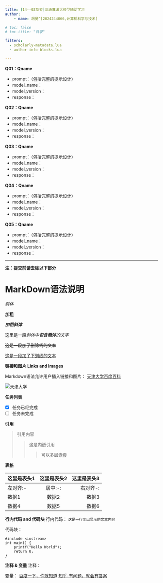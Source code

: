 ```yaml
---
title: [14--02章节]高级算法大模型辅助学习
author:
    - name: 胡昊^[2024244066,计算机科学与技术]

# toc: false
# toc-title: "目录"

filters:
  - scholarly-metadata.lua
  - author-info-blocks.lua

---
```


**Q01：Qname**
- prompt：（包括完整的提示设计）
- model_name：
- model_version：
- response：

**Q02：Qname**
- prompt：（包括完整的提示设计）
- model_name：
- model_version：
- response：

**Q03：Qname**
- prompt：（包括完整的提示设计）
- model_name：
- model_version：
- response：

**Q04：Qname**
- prompt：（包括完整的提示设计）
- model_name：
- model_version：
- response：

**Q05：Qname**
- prompt：（包括完整的提示设计）
- model_name：
- model_version：
- response：

----

**注：提交前请去除以下部分**

# MarkDown语法说明

*斜体*

**加粗**

***加粗斜体***

这里是一段*斜体中**包含粗体**的文字*

~~这是一段加了删除线的文本~~

<u>这是一段加了下划线的文本</u>

**链接和图片 Links and Images**

Markdown语法允许用户插入链接和图片：
[天津大学百度百科](https://baike.baidu.com/item/%E5%A4%A9%E6%B4%A5%E5%A4%A7%E5%AD%A6/134155?fr=ge_ala)

![天津大学](https://bkimg.cdn.bcebos.com/pic/58ee3d6d55fbb2fba9eb272c4d4a20a44723dcc8?x-bce-process=image/format,f_auto/watermark,image_d2F0ZXIvYmFpa2UyNzI,g_7,xp_5,yp_5,P_20/resize,m_lfit,limit_1,h_1080)

**任务列表**
- [x] 任务已经完成
- [ ] 任务未完成

**引用**
> 引用内容
> > 这是内嵌引用
> > > 可以多层嵌套

**表格**

 这里是表头1|这里是表头2|这里是表头3
 :---|:---:|---:
 左对齐:-| 居中:-: | 右对齐-:
 数据1|数据2|数据3
 数据4|数据5|数据6

**行内代码 and 代码块**
行内代码：
`这是一行突出显示的文本内容`

代码块：
```C++/C
#include <iostream>
int main() {
    printf("Hello World");
    return 0;
}
```


**注释 & 变量**
注释：
<!-- 这里是一行注释 -->

<!--
这里是
一段
假装有
很多行的
注释
-->

变量：
[百度一下，你就知道][度娘]
[知乎-有问题，就会有答案][知乎]

<!-- 这里是变量区域 -->
[度娘]: http://www.baidu.com 
[知乎]: https://www.zhihu.com
